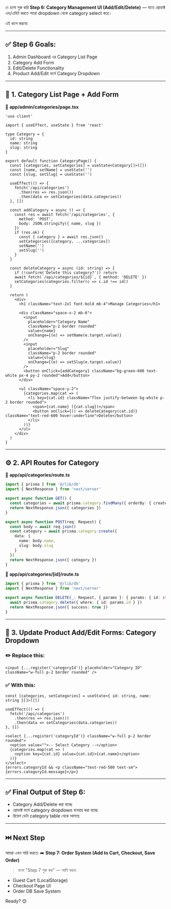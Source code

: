 🔥 চলো শুরু করি **Step 6: Category Management UI (Add/Edit/Delete)** — যাতে প্রোডাক্ট এড/এডিট করতে পারো dropdown থেকে category select করে। 

এই ধাপে করবো:

---

## ✅ Step 6 Goals:

1. Admin Dashboard এর Category List Page  
2. Category Add Form  
3. Edit/Delete Functionality  
4. Product Add/Edit ফর্মে Category Dropdown  

---

## 📄 1. Category List Page + Add Form

📁 **app/admin/categories/page.tsx**
```tsx
'use client'

import { useEffect, useState } from 'react'

type Category = {
  id: string
  name: string
  slug: string
}

export default function CategoryPage() {
  const [categories, setCategories] = useState<Category[]>([])
  const [name, setName] = useState('')
  const [slug, setSlug] = useState('')

  useEffect(() => {
    fetch('/api/categories')
      .then(res => res.json())
      .then(data => setCategories(data.categories))
  }, [])

  const addCategory = async () => {
    const res = await fetch('/api/categories', {
      method: 'POST',
      body: JSON.stringify({ name, slug })
    })
    if (res.ok) {
      const { category } = await res.json()
      setCategories([category, ...categories])
      setName('')
      setSlug('')
    }
  }

  const deleteCategory = async (id: string) => {
    if (!confirm('Delete this category?')) return
    await fetch(`/api/categories/${id}`, { method: 'DELETE' })
    setCategories(categories.filter(c => c.id !== id))
  }

  return (
    <div>
      <h1 className="text-2xl font-bold mb-4">Manage Categories</h1>

      <div className="space-x-2 mb-6">
        <input
          placeholder="Category Name"
          className="p-2 border rounded"
          value={name}
          onChange={(e) => setName(e.target.value)}
        />
        <input
          placeholder="Slug"
          className="p-2 border rounded"
          value={slug}
          onChange={(e) => setSlug(e.target.value)}
        />
        <button onClick={addCategory} className="bg-green-600 text-white px-4 py-2 rounded">Add</button>
      </div>

      <ul className="space-y-2">
        {categories.map(cat => (
          <li key={cat.id} className="flex justify-between bg-white p-2 border rounded">
            <span>{cat.name} ({cat.slug})</span>
            <button onClick={() => deleteCategory(cat.id)} className="text-red-600 hover:underline">Delete</button>
          </li>
        ))}
      </ul>
    </div>
  )
}
```

---

## ⚙️ 2. API Routes for Category

📁 **app/api/categories/route.ts**
```ts
import { prisma } from '@/lib/db'
import { NextResponse } from 'next/server'

export async function GET() {
  const categories = await prisma.category.findMany({ orderBy: { createdAt: 'desc' } })
  return NextResponse.json({ categories })
}

export async function POST(req: Request) {
  const body = await req.json()
  const category = await prisma.category.create({
    data: {
      name: body.name,
      slug: body.slug
    }
  })
  return NextResponse.json({ category })
}
```

📁 **app/api/categories/[id]/route.ts**
```ts
import { prisma } from '@/lib/db'
import { NextResponse } from 'next/server'

export async function DELETE(_: Request, { params }: { params: { id: string } }) {
  await prisma.category.delete({ where: { id: params.id } })
  return NextResponse.json({ success: true })
}
```

---

## 🔄 3. Update Product Add/Edit Forms: Category Dropdown

### ✏️ Replace this:
```tsx
<input {...register('categoryId')} placeholder="Category ID" className="w-full p-2 border rounded" />
```

### ✅ With this:
```tsx
const [categories, setCategories] = useState<{ id: string, name: string }[]>([])

useEffect(() => {
  fetch('/api/categories')
    .then(res => res.json())
    .then(data => setCategories(data.categories))
}, [])

<select {...register('categoryId')} className="w-full p-2 border rounded">
  <option value="">-- Select Category --</option>
  {categories.map(cat => (
    <option key={cat.id} value={cat.id}>{cat.name}</option>
  ))}
</select>
{errors.categoryId && <p className="text-red-500 text-sm">{errors.categoryId.message}</p>}
```

---

## ✅ Final Output of Step 6:

- Category Add/Delete করা যাচ্ছে  
- প্রোডাক্ট ফর্মে category dropdown ব্যবহার করা যাচ্ছে  
- রিয়েল ডেটা category table থেকে আসছে  

---

## ⏭️ Next Step

আমরা এখন পারি করতে:
➡️ **Step 7: Order System (Add to Cart, Checkout, Save Order)**

> বলো "Step 7 শুরু কর" — আমি করব:
- Guest Cart (LocalStorage)
- Checkout Page UI
- Order DB Save System

Ready? 😊
